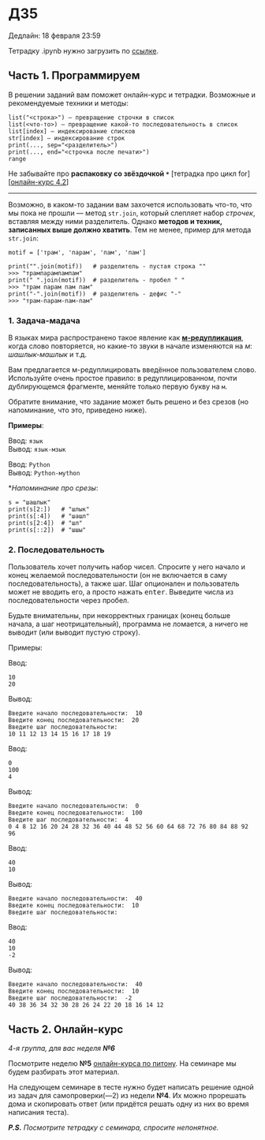 # ДЗ5

Дедлайн: 18 февраля 23:59

Тетрадку .ipynb нужно загрузить по [ссылке](https://classroom.github.com/a/Tj-cJcTC). 

## Часть 1. Программируем

В решении заданий вам поможет онлайн-курс и тетрадки. Возможные и рекомендуемые техники и методы:

`list("<строка>") — превращение строчки в список`  
`list(<что-то>) — превращение какой-то последовательность в список`  
`list[index] — индексирование списков`   
`str[index] — индексирование строк`   
`print(..., sep="<разделитель>")`  
`print(..., end="<строчка после печати>")`   
`range`  

Не забывайте про **распаковку со звёздочкой `*`** [тетрадка про цикл for] [[онлайн-курс 4.2](<https://edu.hse.ru/pluginfile.php/1795894/mod_resource/content/3/4.2 Работа со списками и кортежами.html>)]

----

Возможно, в каком-то задании вам захочется использовать что-то, что мы пока не прошли &mdash; метод `str.join`, который слепляет набор *строчек*, вставляя между ними разделитель. Однако **методов и техник, записанных выше должно хватить**. Тем не менее, пример для метода `str.join`:

    motif = ['трам', 'парам', 'пам', 'пам']

    print("".join(motif))   # разделитель - пустая строка ""
    >>> "трампарампампам"
    print(" ".join(motif))  # разделитель - пробел " "
    >>> "трам парам пам пам"
    print("-".join(motif))  # разделитель - дефис "-"
    >>> "трам-парам-пам-пам"
    


### 1. Задача-мадача

В языках мира распространено такое явление как **[м-редупликация](https://www.academia.edu/49152515/M_reduplication_an_Areal_Study_BA_Thesis_HSE_University_)**, когда слово повторяется, но какие-то звуки в начале изменяются на *м*: *шашлык-машлык* и т.д.

Вам предлагается м-редуплицировать введённое пользователем слово. Используйте очень простое правило: в редуплицированном, почти дублирующемся фрагменте, меняйте только первую букву на `м`. 

Обратите внимание, что задание может быть решено и без срезов (но напоминание, что это, приведено ниже).

**Примеры**:

Ввод: `язык`  
Вывод: `язык-мзык`

Ввод: `Python`  
Вывод: `Python-мython`



**Напоминание про срезы*:

```
s = "шашлык"
print(s[2:])   # "шлык"
print(s[:4])   # "шашл"
print(s[2:4])  # "шл"
print(s[::2])  # "шшы"
```

### 2. Последовательность


Пользователь хочет получить набор чисел. Спросите у него начало и конец желаемой последовательности (он не включается в саму последовательность), а также шаг. Шаг опционален и пользователь может не вводить его, а просто нажать <kbd>enter</kbd>.
Выведите числа из последовательности через пробел.

Будьте внимательны, при некорректных границах (конец больше начала, а шаг неотрицательный), программа не ломается, а ничего не выводит (или выводит пустую строку).


Примеры:


Ввод:

```
10
20

```

Вывод:

    Введите начало последовательности:  10
    Введите конец последовательности:  20
    Введите шаг последовательности: 
    10 11 12 13 14 15 16 17 18 19


Ввод:
```
0
100
4
```
    

Вывод:

    Введите начало последовательности:  0
    Введите конец последовательности:  100
    Введите шаг последовательности:  4
    0 4 8 12 16 20 24 28 32 36 40 44 48 52 56 60 64 68 72 76 80 84 88 92 96


Ввод:

```
40
10

```


Вывод:

    Введите начало последовательности:  40
    Введите конец последовательности:  10
    Введите шаг последовательности:  

Ввод:

```
40
10
-2
```


Вывод:

    Введите начало последовательности:  40
    Введите конец последовательности:  10
    Введите шаг последовательности:  -2
    40 38 36 34 32 30 28 26 24 22 20 18 16 14 12


## Часть 2. Онлайн-курс
_4-я группа, для вас неделя **№6**_

Посмотрите неделю **№5** [онлайн-курса по питону](https://edu.hse.ru/course/view.php?id=133389). На семинаре мы будем разбирать этот материал.

На следующем семинаре в тесте нужно будет написать решение одной из задач для самопроверки(—2) из недели **№4**. Их можно прорешать дома и скопировать ответ (или придётся решать одну из них во время написания теста).

***P.S.** Посмотрите тетрадку с семинара, спросите непонятное.* 
